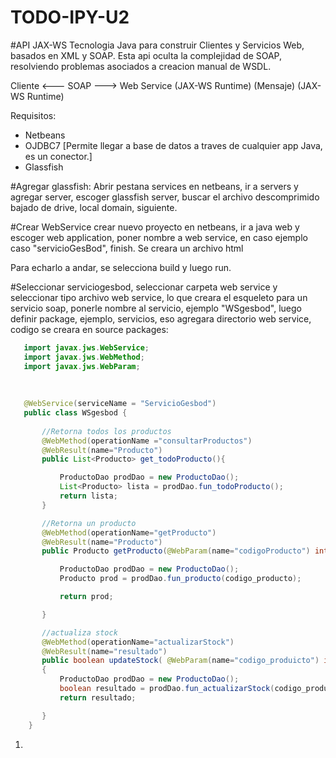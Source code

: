 # TODO-IPY-U2

#API JAX-WS
Tecnologia Java para construir Clientes y Servicios Web, basados en XML y SOAP. 
Esta api oculta la complejidad de SOAP, resolviendo problemas asociados a creacion manual de WSDL. 

Cliente         <---    SOAP      --->      Web Service
(JAX-WS Runtime)      (Mensaje)             (JAX-WS Runtime)

Requisitos: 
- Netbeans
- OJDBC7 [Permite llegar a base de datos a traves de cualquier app Java, es un conector.]
- Glassfish

#Agregar glassfish: 
Abrir pestana services en netbeans, ir a servers y agregar server, escoger glassfish server, buscar el archivo descomprimido bajado de drive, local domain, siguiente. 
  
#Crear WebService
crear nuevo proyecto en netbeans, ir a java web y escoger web application, poner nombre a web service, en caso ejemplo caso "servicioGesBod", finish. Se creara un archivo html
   
Para echarlo a andar, se selecciona build y luego run. 
   
#Seleccionar serviciogesbod, seleccionar carpeta web service y seleccionar tipo archivo web service, lo que creara el esqueleto para un servicio soap, ponerle nombre al          servicio, ejemplo "WSgesbod", luego definir package, ejemplo, servicios, eso agregara directorio web service, codigo se creara en source packages: 
   

```java
   import javax.jws.WebService;
   import javax.jws.WebMethod;
   import javax.jws.WebParam;
   
   
   
   @WebService(serviceName = "ServicioGesbod")
   public class WSgesbod {
   
       //Retorna todos los productos
       @WebMethod(operationName ="consultarProductos")
       @WebResult(name="Producto")
       public List<Producto> get_todoProducto(){

           ProductoDao prodDao = new ProductoDao(); 
           List<Producto> lista = prodDao.fun_todoProducto(); 
           return lista; 
       }

       //Retorna un producto
       @WebMethod(operationName="getProducto")
       @WebResult(name="Producto")
       public Producto getProducto(@WebParam(name="codigoProducto") int codigo_producto){

           ProductoDao prodDao = new ProductoDao(); 
           Producto prod = prodDao.fun_producto(codigo_producto); 

           return prod; 

       }

       //actualiza stock
       @WebMethod(operationName="actualizarStock")
       @WebResult(name="resultado")   
       public boolean updateStock( @WebParam(name="codigo_produicto") int codigo_producto, @WebParam(name="cantidadProducto") int stock_producto )
       {
           ProductoDao prodDao = new ProductoDao();
           boolean resultado = prodDao.fun_actualizarStock(codigo_producto, stock_producto); 
           return resultado; 

       }
    }
```

1. 
